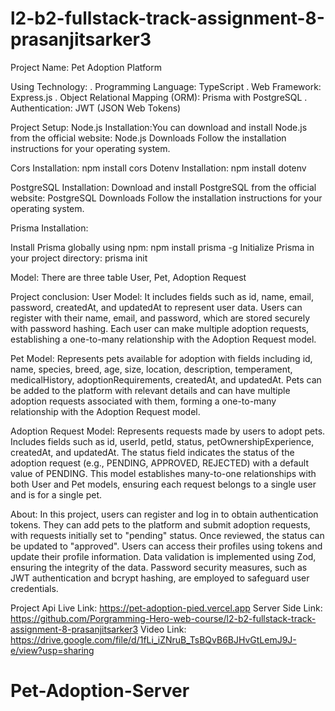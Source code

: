 # l2-b2-fullstack-track-assignment-8-prasanjitsarker3

Project Name: Pet Adoption Platform

Using Technology:
. Programming Language: TypeScript
. Web Framework: Express.js
. Object Relational Mapping (ORM): Prisma with PostgreSQL
. Authentication: JWT (JSON Web Tokens)

Project Setup:
Node.js Installation:You can download and install Node.js from the official website: Node.js Downloads
Follow the installation instructions for your operating system.

Cors Installation: npm install cors
Dotenv Installation: npm install dotenv

PostgreSQL Installation:
Download and install PostgreSQL from the official website: PostgreSQL Downloads
Follow the installation instructions for your operating system.

Prisma Installation:

Install Prisma globally using npm:
npm install prisma -g
Initialize Prisma in your project directory:
prisma init

Model: There are three table User, Pet, Adoption Request

Project conclusion:
User Model:
It includes fields such as id, name, email, password, createdAt, and updatedAt to represent user data.
Users can register with their name, email, and password, which are stored securely with password hashing.
Each user can make multiple adoption requests, establishing a one-to-many relationship with the Adoption Request model.

Pet Model:
Represents pets available for adoption with fields including id, name, species, breed, age, size, location, description, temperament, medicalHistory, adoptionRequirements, createdAt, and updatedAt.
Pets can be added to the platform with relevant details and can have multiple adoption requests associated with them, forming a one-to-many relationship with the Adoption Request model.

Adoption Request Model:
Represents requests made by users to adopt pets.
Includes fields such as id, userId, petId, status, petOwnershipExperience, createdAt, and updatedAt.
The status field indicates the status of the adoption request (e.g., PENDING, APPROVED, REJECTED) with a default value of PENDING.
This model establishes many-to-one relationships with both User and Pet models, ensuring each request belongs to a single user and is for a single pet.

About: In this project, users can register and log in to obtain authentication tokens. They can add pets to the platform and submit adoption requests, with requests initially set to "pending" status. Once reviewed, the status can be updated to "approved". Users can access their profiles using tokens and update their profile information. Data validation is implemented using Zod, ensuring the integrity of the data. Password security measures, such as JWT authentication and bcrypt hashing, are employed to safeguard user credentials.

Project Api Live Link: https://pet-adoption-pied.vercel.app
Server Side Link: https://github.com/Porgramming-Hero-web-course/l2-b2-fullstack-track-assignment-8-prasanjitsarker3
Video Link: https://drive.google.com/file/d/1fLi_iZNruB_TsBQvB6BJHvGtLemJ9J-e/view?usp=sharing
# Pet-Adoption-Server
